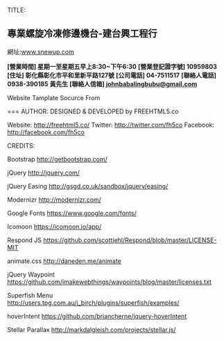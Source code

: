 
TITLE: 
## 專業螺旋冷凍修邊機台-建台興工程行

網址:www.snewup.com

**[營業時間]
星期一至星期五早上8:30~下午6:30**
**[營業登記證字號]
10959803**
**[住址]
彰化縣彰化市平和里新平路127號**
**[公司電話]
04-7511517**
**[聯絡人電話]
0938-390185  黃先生**
**[聯絡人信箱]
johnbabalingbubu@gmail.com**
	

Website Tamplate Socurce From

===
AUTHOR:
DESIGNED & DEVELOPED by FREEHTML5.co

Website: http://freehtml5.co/
Twitter: http://twitter.com/fh5co
Facebook: http://facebook.com/fh5co


CREDITS:

Bootstrap
http://getbootstrap.com/

jQuery
http://jquery.com/

jQuery Easing
http://gsgd.co.uk/sandbox/jquery/easing/

Modernizr
http://modernizr.com/

Google Fonts
https://www.google.com/fonts/

Icomoon
https://icomoon.io/app/

Respond JS
https://github.com/scottjehl/Respond/blob/master/LICENSE-MIT

animate.css
http://daneden.me/animate

jQuery Waypoint
https://github.com/imakewebthings/waypoints/blog/master/licenses.txt

Superfish Menu
http://users.tpg.com.au/j_birch/plugins/superfish/examples/

hoverIntent
https://github.com/briancherne/jquery-hoverIntent

Stellar Parallax
http://markdalgleish.com/projects/stellar.js/

